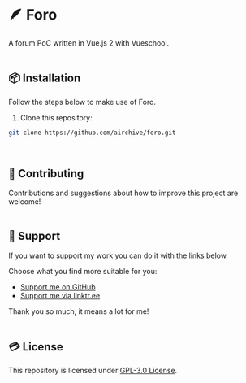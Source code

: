 # 🪶 Foro
A forum PoC written in Vue.js 2 with Vueschool.  
&nbsp;

## 📦 Installation  
Follow the steps below to make use of Foro.
&nbsp;

1. Clone this repository:  
```bash
git clone https://github.com/airchive/foro.git
```
&nbsp;

## 🤝 Contributing  
Contributions and suggestions about how to improve this project are welcome!  
&nbsp;  

## 💚 Support  
If you want to support my work you can do it with the links below.  

Choose what you find more suitable for you:  
- [Support me on GitHub](https://github.com/sponsors/Airscripts)  
- [Support me via linktr.ee](https://linktr.ee/airscript)  

Thank you so much, it means a lot for me!  
&nbsp;  

## 💳 License  
This repository is licensed under [GPL-3.0 License](https://github.com/airchive/foro/blob/main/LICENSE).  
&nbsp;
